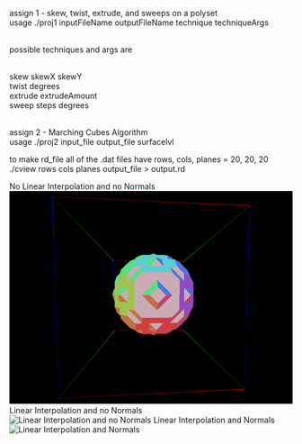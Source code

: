assign 1 - skew, twist, extrude, and sweeps on a polyset<br>
usage ./proj1 inputFileName outputFileName technique techniqueArgs<br><br>

possible techniques and args are<br><br>

skew skewX skewY<br>
twist degrees<br>
extrude extrudeAmount<br>
sweep steps degrees<br><br>

assign 2 - Marching Cubes Algorithm<br>
usage ./proj2 input_file output_file surfacelvl<br>

to make rd_file all of the .dat files have rows, cols, planes = 20, 20, 20<br>
./cview rows cols planes output_file > output.rd<br>

No Linear Interpolation and no Normals<br>
![No Linear Interpolation and no Normals](sphere_no_lerp_no_normals.gif)
Linear Interpolation and no Normals<br>
![Linear Interpolation and no Normals](sphere_lerp_no_normals.gif)
Linear Interpolation and Normals<br>
![Linear Interpolation and Normals](smooth_sphere.gif)
